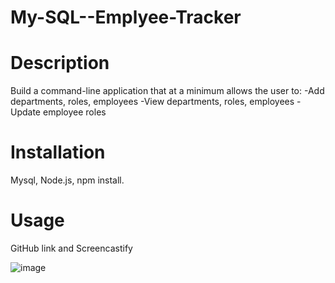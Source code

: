 # My-SQL--Emplyee-Tracker

# Description
Build a command-line application that at a minimum allows the user to:
-Add departments, roles, employees
-View departments, roles, employees
-Update employee roles

# Installation 
Mysql, Node.js, npm install.

# Usage 
GitHub link and Screencastify

![image](https://user-images.githubusercontent.com/63617922/87369382-602e7600-c54e-11ea-8a6d-a9f197e8cccd.png)


